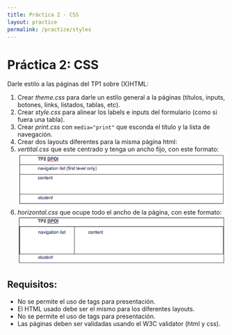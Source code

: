 ```yaml
---
title: Práctica 2 - CSS
layout: practice
permalink: /practice/styles
---
```


# Práctica 2: CSS

Darle estilo a las páginas del TP1 sobre (X)HTML:

1. Crear *theme.css* para darle un estilo general a la páginas (títulos, inputs, botones, links, listados, tablas, etc).
2. Crear *style.css* para alinear los labels e inputs del formulario (como si fuera una tabla).
3. Crear *print.css* con `media="print"` que esconda el título y la lista de navegación.
4. Crear dos layouts diferentes para la misma página html:
 1. *vertital.css* que este centrado y tenga un ancho fijo, con este formato: ![](../4-styles/tp-horizontal.png)
 2. *horizontal.css* que ocupe todo el ancho de la página, con este formato: ![](../4-styles/tp-vertical.png)

## Requisitos:
- No se permite el uso de tags para presentación.
- El HTML usado debe ser el mismo para los diferentes layouts.
- No se permite el uso de tags para presentación.
- Las páginas deben ser validadas usando el W3C validator (html y css).
